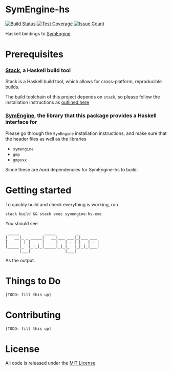 # SymEngine-hs

[![Build Status](https://travis-ci.org/bollu/symengine.hs.svg?branch=master)](https://travis-ci.org/bollu/symengine.hs)
[![Test Coverage](https://codeclimate.com/github/bollu/symengine.hs/badges/coverage.svg)](https://codeclimate.com/github/bollu/symengine.hs/coverage)
[![Issue Count](https://codeclimate.com/github/bollu/symengine.hs/badges/issue_count.svg)](https://codeclimate.com/github/bollu/symengine.hs)

Haskell bindings to [SymEngine](https://github.com/symengine/symengine)

# Prerequisites

### [Stack](http://docs.haskellstack.org/en/stable/README/), a Haskell build tool

Stack is a Haskell build tool, which allows for cross-platform, reproducible builds.

The build toolchain of this project depends on `stack`, so please follow the installation
instructions as [outlined here](http://docs.haskellstack.org/en/stable/README/#how-to-install)

### [SymEngine](), the library that this package provides a Haskell interface for

Please go through the `SymEngine` installation instructions, and make sure that the header files
as well as the libraries

* `symengine`
* `gmp`
* `gmpxxx`

Since these are *hard* dependencies for SymEngine-hs to build.

# Getting started

To quickly build and check everything is working, run

```
stack build && stack exec symengine-hs-exe
```

You should see

```
 _____           _____         _
|   __|_ _ _____|   __|___ ___|_|___ ___
|__   | | |     |   __|   | . | |   | -_|
|_____|_  |_|_|_|_____|_|_|_  |_|_|_|___|
      |___|               |___|
```

As the output.

# Things to Do

`[TODO: fill this up]`

# Contributing

`[TODO: fill this up]`

# License

All code is released under the [MIT License](https://github.com/symengine/symengine.hs/blob/master/LICENSE.md).
